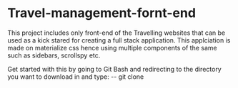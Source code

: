 # Travel-management-fornt-end
This project includes only front-end of the Travelling websites that can be used as a kick stared for creating a full stack application.
This applciation is made on materialize css hence using multiple components of the same such as sidebars, scrollspy etc.

Get started with this by going to Git Bash and redirecting to the directory you want to download in and type:
-- git clone 
